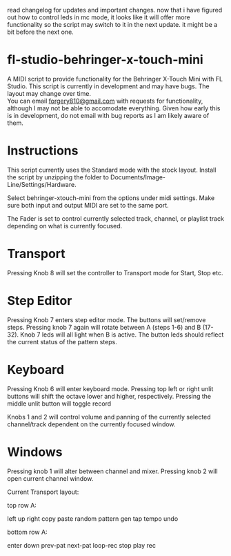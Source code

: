 read changelog for updates and important changes. now that i have figured out how to control leds in mc mode, it looks like it will offer more functionality so the script may switch to it in the next update. it might be a bit before the next one.

# fl-studio-behringer-x-touch-mini

A MIDI script to provide functionality for the Behringer X-Touch Mini with FL Studio. This script is currently in development and may have bugs. The layout may change over time.  
You can email forgery810@gmail.com with requests for functionality, although I may not be able to accomodate everything. Given how early this is in development, do not email with bug reports as I am likely aware of them.

# Instructions

This script currently uses the Standard mode with the stock layout. Install the script by unzipping the folder to Documents/Image-Line/Settings/Hardware.

Select behringer-xtouch-mini from the options under midi settings. Make sure both input and output MIDI are set to the same port.  
  
The Fader is set to control currently selected track, channel, or playlist track depending on what is currently focused. 

# Transport

Pressing Knob 8 will set the controller to Transport mode for Start, Stop etc. 

# Step Editor
Pressing Knob 7 enters step editor mode. The buttons will set/remove steps. Pressing knob 7 again will rotate between A (steps 1-6) and B (17-32). Knob 7 leds will all light when B is active. The button leds should reflect the current status of the pattern steps. 

# Keyboard

Pressing Knob 6 will enter keyboard mode. Pressing top left or right unlit buttons will shift the octave lower and higher, respectively. Pressing the middle unlit button will toggle record


Knobs 1 and 2 will control volume and panning of the currently selected channel/track dependent on the currently focused window.

# Windows

Pressing knob 1 will alter between channel and mixer. Pressing knob 2 will open current channel window.


Current Transport layout:

top row A:

left     up      right     copy      paste	 random pattern gen   tap tempo    undo

bottom row A:

enter   down    prev-pat   next-pat    loop-rec    stop     play     rec


